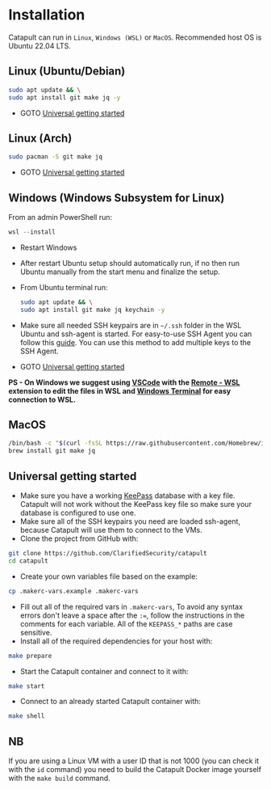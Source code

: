 # Installation

Catapult can run in `Linux`, `Windows (WSL)` or `MacOS`. Recommended host OS is Ubuntu 22.04 LTS.

## Linux (Ubuntu/Debian)

```sh
sudo apt update && \
sudo apt install git make jq -y
```

- GOTO [Universal getting started](#universal-getting-started)

## Linux (Arch)

```sh
sudo pacman -S git make jq
```

- GOTO [Universal getting started](#universal-getting-started)

## Windows (Windows Subsystem for Linux)

From an admin PowerShell run:

```powershell
wsl --install
```

- Restart Windows
- After restart Ubuntu setup should automatically run, if no then run Ubuntu manually from the start menu and finalize the setup.
- From Ubuntu terminal run:

  ```sh
  sudo apt update && \
  sudo apt install git make jq keychain -y
  ```

- Make sure all needed SSH keypairs are in `~/.ssh` folder in the WSL Ubuntu and ssh-agent is started. For easy-to-use SSH Agent you can follow this [guide](https://esc.sh/blog/ssh-agent-windows10-wsl2/). You can use this method to add multiple keys to the SSH Agent.
- GOTO [Universal getting started](#universal-getting-started)

**PS - On Windows we suggest using [VSCode](https://code.visualstudio.com/) with the [Remote - WSL](https://marketplace.visualstudio.com/items?itemName=ms-vscode-remote.remote-wsl) extension to edit the files in WSL and [Windows Terminal](https://learn.microsoft.com/en-us/windows/terminal/install) for easy connection to WSL.**

## MacOS

```sh
/bin/bash -c "$(curl -fsSL https://raw.githubusercontent.com/Homebrew/install/HEAD/install.sh)"
brew install git make jq
```

## Universal getting started

- Make sure you have a working [KeePass](https://keepassxc.org/) database with a key file. Catapult will not work without the KeePass key file so make sure your database is configured to use one.
- Make sure all of the SSH keypairs you need are loaded ssh-agent, because Catapult will use them to connect to the VMs.
- Clone the project from GitHub with:

```sh
git clone https://github.com/ClarifiedSecurity/catapult
cd catapult
```

- Create your own variables file based on the example:

```sh
cp .makerc-vars.example .makerc-vars
```

- Fill out all of the required vars in `.makerc-vars`, To avoid any syntax errors don't leave a space after the `:=`, follow the instructions in the comments for each variable. All of the `KEEPASS_*` paths are case sensitive.
- Install all of the required dependencies for your host with:

```sh
make prepare
```

- Start the Catapult container and connect to it with:

```sh
make start
```

- Connect to an already started Catapult container with:

```sh
make shell
```

## NB

If you are using a Linux VM with a user ID that is not 1000 (you can check it with the `id` command) you need to build the Catapult Docker image yourself with the `make build` command.
